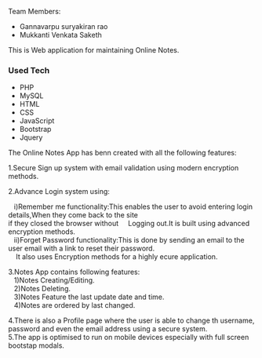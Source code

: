 Team Members:
* Gannavarpu suryakiran rao
* Mukkanti Venkata Saketh 

This is Web application for maintaining Online Notes.

### Used Tech
* PHP
* MySQL
* HTML 
* CSS
* JavaScript
* Bootstrap
* Jquery

The Online Notes App has benn created with all the following features:<br/>

1.Secure Sign up system with email validation using modern encryption methods.<br/>




2.Advance Login system using:<br/>

  &nbsp;&nbsp;&nbsp;i)Remember me functionality:This enables the user to avoid entering login details,When they come back to the site<br/>if they closed the browser without  &nbsp;&nbsp;&nbsp;&nbsp;Logging out.It is built using advanced encryption methods.<br/>
  &nbsp;&nbsp;&nbsp;ii)Forget Password functionality:This is done by sending an email to the user email with a link to reset their password.<br/>
  &nbsp;&nbsp;&nbsp;&nbsp;It also uses Encryption methods for a highly ecure application.<br/>


3.Notes App contains following features:<br/>
  &nbsp;&nbsp;&nbsp;1)Notes Creating/Editing.<br/>
  &nbsp;&nbsp;&nbsp;2)Notes Deleting.<br/>
  &nbsp;&nbsp;&nbsp;3)Notes Feature the last update date and time.<br/>
  &nbsp;&nbsp;&nbsp;4)Notes are ordered by last changed.<br/>

4.There is also a Profile page where the user is able to change th username, password and even the email address using a secure system.<br/>
5.The app is optimised to run on mobile devices especially with full screen bootstap modals.<br/>
